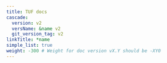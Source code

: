 ```yaml
---
title: TUF docs
cascade:
  version: v2
  versName: &name v2
  git_version_tag: v2
linkTitle: *name
simple_list: true
weight: -300 # Weight for doc version vX.Y should be -XY0
---
```


